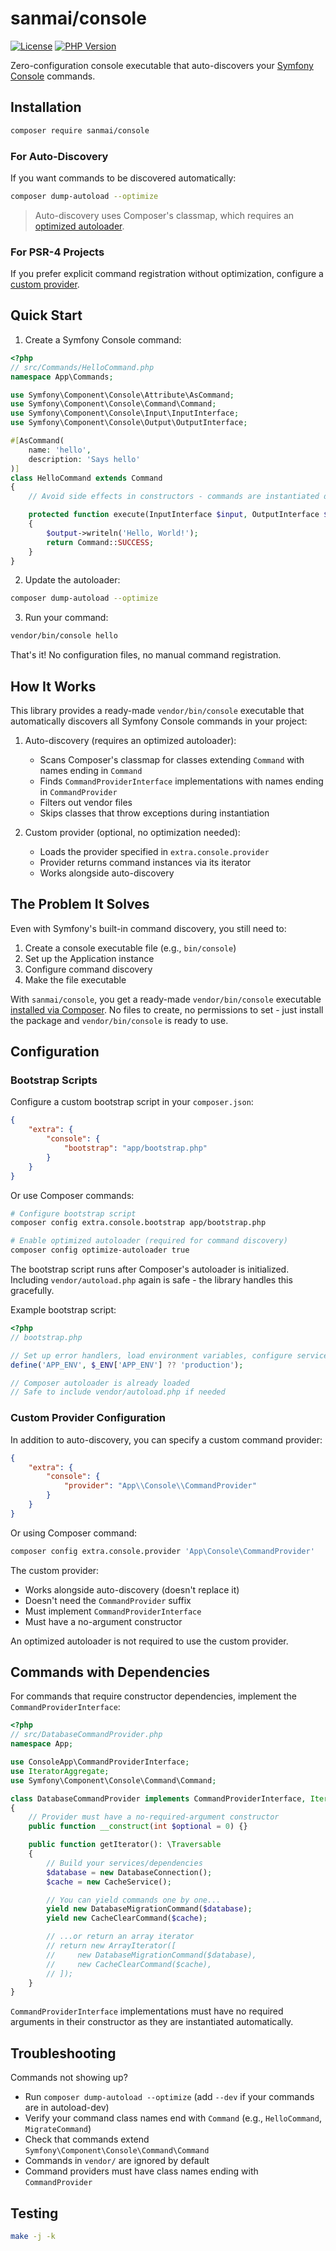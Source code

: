 # sanmai/console

[![License](https://img.shields.io/github/license/sanmai/console.svg)](LICENSE)
[![PHP Version](https://img.shields.io/packagist/php-v/sanmai/console.svg)](https://packagist.org/packages/sanmai/console)

Zero-configuration console executable that auto-discovers your [Symfony Console](https://github.com/symfony/console) commands.

## Installation

```bash
composer require sanmai/console
```

### For Auto-Discovery

If you want commands to be discovered automatically:

```bash
composer dump-autoload --optimize
```

> Auto-discovery uses Composer's classmap, which requires an [optimized autoloader](https://getcomposer.org/doc/articles/autoloader-optimization.md).

### For PSR-4 Projects

If you prefer explicit command registration without optimization, configure a [custom provider](#custom-provider-configuration).

## Quick Start

1. Create a Symfony Console command:

```php
<?php
// src/Commands/HelloCommand.php
namespace App\Commands;

use Symfony\Component\Console\Attribute\AsCommand;
use Symfony\Component\Console\Command\Command;
use Symfony\Component\Console\Input\InputInterface;
use Symfony\Component\Console\Output\OutputInterface;

#[AsCommand(
    name: 'hello',
    description: 'Says hello'
)]
class HelloCommand extends Command
{
    // Avoid side effects in constructors - commands are instantiated during discovery.

    protected function execute(InputInterface $input, OutputInterface $output): int
    {
        $output->writeln('Hello, World!');
        return Command::SUCCESS;
    }
}
```

2. Update the autoloader:

```bash
composer dump-autoload --optimize
```

3. Run your command:

```bash
vendor/bin/console hello
```

That's it! No configuration files, no manual command registration.

## How It Works

This library provides a ready-made `vendor/bin/console` executable that automatically discovers all Symfony Console commands in your project:

1. Auto-discovery (requires an optimized autoloader):
   - Scans Composer's classmap for classes extending `Command` with names ending in `Command`
   - Finds `CommandProviderInterface` implementations with names ending in `CommandProvider`
   - Filters out vendor files
   - Skips classes that throw exceptions during instantiation

2. Custom provider (optional, no optimization needed):
   - Loads the provider specified in `extra.console.provider`
   - Provider returns command instances via its iterator
   - Works alongside auto-discovery

## The Problem It Solves

Even with Symfony's built-in command discovery, you still need to:

1. Create a console executable file (e.g., `bin/console`)
2. Set up the Application instance
3. Configure command discovery
4. Make the file executable

With `sanmai/console`, you get a ready-made `vendor/bin/console` executable [installed via Composer](https://packagist.org/packages/sanmai/console). No files to create, no permissions to set - just install the package and `vendor/bin/console` is ready to use.

## Configuration

### Bootstrap Scripts

Configure a custom bootstrap script in your `composer.json`:

```json
{
    "extra": {
        "console": {
            "bootstrap": "app/bootstrap.php"
        }
    }
}
```

Or use Composer commands:

```bash
# Configure bootstrap script
composer config extra.console.bootstrap app/bootstrap.php

# Enable optimized autoloader (required for command discovery)
composer config optimize-autoloader true
```

The bootstrap script runs after Composer's autoloader is initialized. Including `vendor/autoload.php` again is safe - the library handles this gracefully.

Example bootstrap script:

```php
<?php
// bootstrap.php

// Set up error handlers, load environment variables, configure services
define('APP_ENV', $_ENV['APP_ENV'] ?? 'production');

// Composer autoloader is already loaded
// Safe to include vendor/autoload.php if needed
```

### Custom Provider Configuration

In addition to auto-discovery, you can specify a custom command provider:

```json
{
    "extra": {
        "console": {
            "provider": "App\\Console\\CommandProvider"
        }
    }
}
```

Or using Composer command:

```bash
composer config extra.console.provider 'App\Console\CommandProvider'
```

The custom provider:

- Works alongside auto-discovery (doesn't replace it)
- Doesn't need the `CommandProvider` suffix
- Must implement `CommandProviderInterface`
- Must have a no-argument constructor

An optimized autoloader is not required to use the custom provider.

## Commands with Dependencies

For commands that require constructor dependencies, implement the `CommandProviderInterface`:

```php
<?php
// src/DatabaseCommandProvider.php
namespace App;

use ConsoleApp\CommandProviderInterface;
use IteratorAggregate;
use Symfony\Component\Console\Command\Command;

class DatabaseCommandProvider implements CommandProviderInterface, IteratorAggregate
{
    // Provider must have a no-required-argument constructor
    public function __construct(int $optional = 0) {}

    public function getIterator(): \Traversable
    {
        // Build your services/dependencies
        $database = new DatabaseConnection();
        $cache = new CacheService();

        // You can yield commands one by one...
        yield new DatabaseMigrationCommand($database);
        yield new CacheClearCommand($cache);

        // ...or return an array iterator
        // return new ArrayIterator([
        //     new DatabaseMigrationCommand($database),
        //     new CacheClearCommand($cache),
        // ]);
    }
}
```

`CommandProviderInterface` implementations must have no required arguments in their constructor as they are instantiated automatically.

## Troubleshooting

Commands not showing up?

- Run `composer dump-autoload --optimize` (add `--dev` if your commands are in autoload-dev)
- Verify your command class names end with `Command` (e.g., `HelloCommand`, `MigrateCommand`)
- Check that commands extend `Symfony\Component\Console\Command\Command`
- Commands in `vendor/` are ignored by default
- Command providers must have class names ending with `CommandProvider`

## Testing

```bash
make -j -k
```
